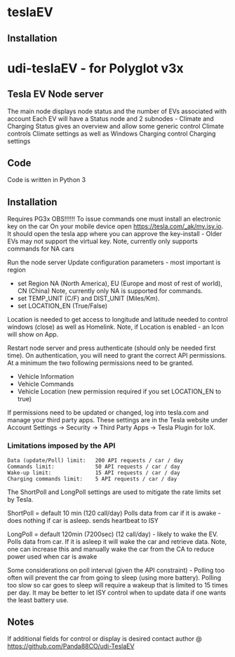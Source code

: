 # teslaEV

## Installation

# udi-teslaEV  -  for Polyglot v3x 
## Tesla EV Node server
The main node displays node status and the number of EVs associated with account
Each EV will have a Status node and 2 subnodes - Climate and Charging
Status gives an overview and allow some generic control
Climate controls Climate settings as well as Windows
Charging control Charging settings 

## Code
Code is written in Python 3 


## Installation
Requires PG3x
OBS!!!!!! 
To issue commands one must install an electronic key on the car
On your mobile device open  https://tesla.com/_ak/my.isy.io. It should open the tesla app where you can approve the key-install - Older EVs may not support the virtual key.
Note, currently only supports commands for NA cars
 
Run the node server 
Update configuration parameters - most important is region
- set Region NA (North America), EU (Europe and most of rest of world), CN (China)
Note, currently only NA is supported for commands.
- set TEMP_UNIT (C/F) and DIST_UNIT (Miles/Km).
- set LOCATION_EN (True/False)

Location is needed to get access to longitude and latitude needed to control windows (close) as well as Homelink. 
Note, if Location is enabled - an Icon will show on App.

Restart node server and press authenticate (should only be needed first time).
On authentication, you will need to grant the correct API permissions.  At a minimum the two following permissions need to be granted.
- Vehicle Information
- Vehicle Commands
- Vehicle Location (new permission required if you set LOCATION_EN to true)

If permissions need to be updated or changed, log into tesla.com and manage your third party apps.  These settings are in the Tesla website under Account Settings -> Security -> Third Party Apps -> Tesla Plugin for IoX.

### Limitations imposed by the API
```
Data (update/Poll) limit:   200 API requests / car / day
Commands limit:	            50 API requests / car / day
Wake-up limit:        	    15 API requests / car / day
Charging commands limit:    5 API requests / car / day
```
The ShortPoll and LongPoll settings are used to mitigate the rate limits set by Tesla.

ShortPoll = default 10 min (120 call/day)
    Polls data from car if it is awake - does nothing if car is asleep.
    sends heartbeat to ISY

LongPoll = default 120min (7200sec) (12 call/day) - likely to wake the EV.
    Polls data from car. If it is asleep it will wake the car and retrieve data.
    Note, one can increase this and manually wake the car from the CA to reduce power used when car is awake 

Some considerations on poll interval (given the API constraint) - 
Polling too often will prevent the car from going to sleep (using more battery).
Polling too slow so car goes to sleep will require a wakeup that is limited to 15 times per day.
It may be better to let ISY control when to update data if one wants the least battery use. 


## Notes 
If additional fields for control or display is desired contact author @ https://github.com/Panda88CO/udi-TeslaEV



